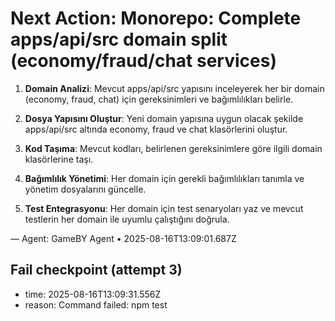 # Next Action: Monorepo: Complete apps/api/src domain split (economy/fraud/chat services)

1. **Domain Analizi**: Mevcut apps/api/src yapısını inceleyerek her bir domain (economy, fraud, chat) için gereksinimleri ve bağımlılıkları belirle.

2. **Dosya Yapısını Oluştur**: Yeni domain yapısına uygun olacak şekilde apps/api/src altında economy, fraud ve chat klasörlerini oluştur.

3. **Kod Taşıma**: Mevcut kodları, belirlenen gereksinimlere göre ilgili domain klasörlerine taşı.

4. **Bağımlılık Yönetimi**: Her domain için gerekli bağımlılıkları tanımla ve yönetim dosyalarını güncelle.

5. **Test Entegrasyonu**: Her domain için test senaryoları yaz ve mevcut testlerin her domain ile uyumlu çalıştığını doğrula.

— Agent: GameBY Agent • 2025-08-16T13:09:01.687Z


## Fail checkpoint (attempt 3)
- time: 2025-08-16T13:09:31.556Z
- reason: Command failed: npm test
